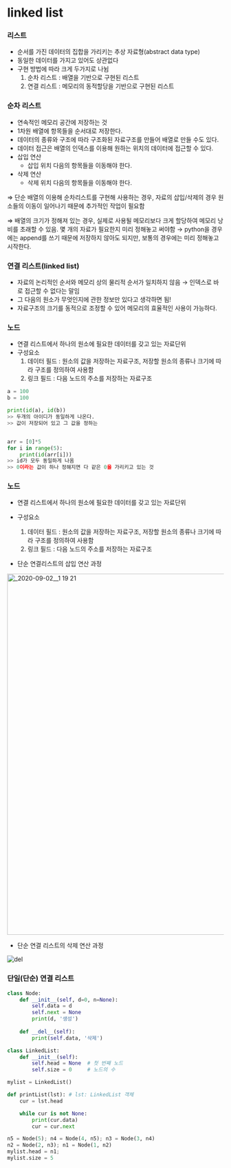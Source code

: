 # linked list

### 리스트

- 순서를 가진 데이터의 집합을 가리키는 추상 자료형(abstract data type)
- 동일한 데이터를 가지고 있어도 상관없다
- 구현 방법에 따라 크게 두가지로 나뉨
  1. 순차 리스트 : 배열을 기반으로 구현된 리스트
  2. 연결 리스트 : 메모리의 동적할당을 기반으로 구현된 리스트



### 순차 리스트

- 연속적인 메모리 공간에 저장하는 것
- 1차원 배열에 항목들을 순서대로 저장한다.
- 데이터의 종류와 구조에 따라 구조화된 자료구조를 만들어 배열로 만들 수도 있다.
- 데이터 접근은 배열의 인덱스를 이용해 원하는 위치의 데이터에 접근할 수 있다.
- 삽입 연산
  - 삽입 위치 다음의 항목들을 이동해야 한다.
- 삭제 연산
  - 삭제 위치 다음의 항목들을 이동해야 한다.

⇒ 단순 배열의 이용해 순차리스트를 구현해 사용하는 경우, 자료의 삽입/삭제의 경우 원소들의 이동이 일어나기 때문에 추가적인 작업이 필요함

⇒ 배열의 크기가 정해져 있는 경우, 실제로 사용될 메모리보다 크게 할당하여 메모리 낭비를 초래할 수 있음. 몇 개의 자료가 필요한지 미리 정해놓고 써야함 → python을 경우에는 append를 쓰기 때문에 저장하지 않아도 되지만, 보통의 경우에는 미리 정해놓고 시작한다.



### 연결 리스트(linked list)

- 자료의 논리적인 순서와 메모리 상의 물리적 순서가 일치하지 않음 → 인덱스로 바로 접근할 수 없다는 말임
- 그 다음의 원소가 무엇인지에 관한 정보만 있다고 생각하면 됨!
- 자료구조의 크기를 동적으로 조정할 수 있어 메모리의 효율적인 사용이 가능하다.



### 노드

- 연결 리스트에서 하나의 원소에 필요한 데이터를 갖고 있는 자료단위
- 구성요소
  1. 데이터 필드 : 원소의 값을 저장하는 자료구조, 저장할 원소의 종류나 크기에 따라 구조를 정의하여 사용함
  2. 링크 필드 : 다음 노드의 주소를 저장하는 자료구조

```python
a = 100
b = 100

print(id(a), id(b))
>> 두개의 아이디가 동일하게 나온다.
>> 값이 저장되어 있고 그 값을 정하는 


arr = [0]*5
for i in range(5):
	print(id(arr[i]))
>> id가 모두 동일하게 나옴
>> 0이라는 값이 하나 정해지면 다 같은 0을 가리키고 있는 것
```



### 노드

- 연결 리스트에서 하나의 원소에 필요한 데이터를 갖고 있는 자료단위
- 구성요소
  1. 데이터 필드 : 원소의 값을 저장하는 자료구조, 저장할 원소의 종류나 크기에 따라 구조를 정의하여 사용함
  2. 링크 필드 : 다음 노드의 주소를 저장하는 자료구조



- 단순 연결리스트의 삽입 연산 과정

<img width="838" alt="_2020-09-02__1 19 21" src="https://user-images.githubusercontent.com/60081217/91956123-26ecd800-ed3f-11ea-8c41-315156065e1e.png">

- 단순 연결 리스트의 삭제 연산 과정 

![del](https://user-images.githubusercontent.com/60081217/91956333-7d5a1680-ed3f-11ea-92d5-ad4dadcb8e76.png)





### 단일(단순) 연결 리스트

```python
class Node:
	def __init__(self, d=0, n=None):
		self.data = d
		self.next = None
		print(d, '생성')
	
	def __del__(self):
		print(self.data, '삭제')

class LinkedList:
	def __init__(self):
		self.head = None  # 첫 번째 노드
		self.size = 0     # 노드의 수

mylist = LinkedList()

def printList(lst): # lst: LinkedList 객체
	cur = lst.head

	while cur is not None:
		print(cur.data)
		cur = cur.next

n5 = Node(5); n4 = Node(4, n5); n3 = Node(3, n4)
n2 = Node(2, n3); n1 = Node(1, n2)
mylist.head = n1;
mylist.size = 5
```

